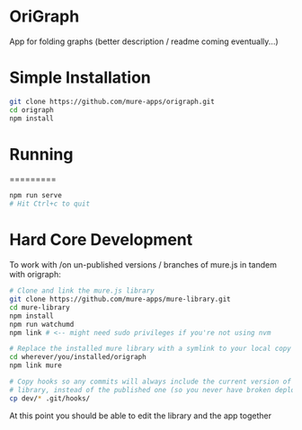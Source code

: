 OriGraph
========
App for folding graphs (better description / readme coming eventually...)

# Simple Installation
```bash
git clone https://github.com/mure-apps/origraph.git
cd origraph
npm install
```

# Running
=========

```bash
npm run serve
# Hit Ctrl+c to quit
```

# Hard Core Development
To work with /on un-published versions / branches of mure.js in tandem with origraph:

```bash
# Clone and link the mure.js library
git clone https://github.com/mure-apps/mure-library.git
cd mure-library
npm install
npm run watchumd
npm link # <-- might need sudo privileges if you're not using nvm

# Replace the installed mure library with a symlink to your local copy
cd wherever/you/installed/origraph
npm link mure

# Copy hooks so any commits will always include the current version of the
# library, instead of the published one (so you never have broken deployments)
cp dev/* .git/hooks/
```

At this point you should be able to edit the library and the app together
